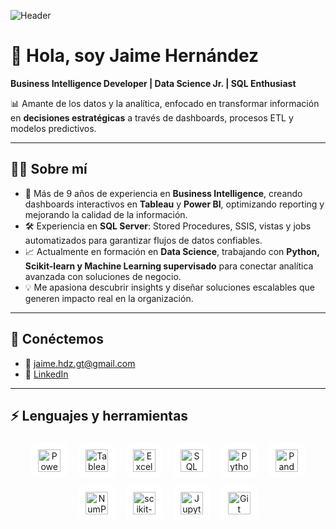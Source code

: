 <!-- Encabezado con banner -->
![Header](https://your-image-link-here.com/banner.png)

# 👋 Hola, soy Jaime Hernández  

**Business Intelligence Developer | Data Science Jr. | SQL Enthusiast**  

📊 Amante de los datos y la analítica, enfocado en transformar información en **decisiones estratégicas** a través de dashboards, procesos ETL y modelos predictivos.  

---

## 👨‍💻 Sobre mí  

- 🚀 Más de 9 años de experiencia en **Business Intelligence**, creando dashboards interactivos en **Tableau** y **Power BI**, optimizando reporting y mejorando la calidad de la información.  
- 🛠️ Experiencia en **SQL Server**: Stored Procedures, SSIS, vistas y jobs automatizados para garantizar flujos de datos confiables.  
- 📈 Actualmente en formación en **Data Science**, trabajando con **Python, Scikit-learn y Machine Learning supervisado** para conectar analítica avanzada con soluciones de negocio.  
- 💡 Me apasiona descubrir insights y diseñar soluciones escalables que generen impacto real en la organización.  

---

## 🔗 Conéctemos  

- 📧 [jaime.hdz.gt@gmail.com](mailto:jaime.tucorreo@gmail.com)  
- 💼 [LinkedIn](https://linkedin.com/in/jaime-hdz/)  


---

## ⚡ Lenguajes y herramientas

<p align="center">

  <!-- Cambia el color de fondo si quieres: #ffffff (claro) | #0F172A (oscuro) -->
  <!-- POWER BI -->
  <span style="background:#ffffff; padding:10px 12px; border-radius:12px; display:inline-block; margin:6px;">
    <img src="https://cdn.worldvectorlogo.com/logos/power-bi.svg" alt="Power BI" height="36" />
    <!-- Fallback: descomenta si el de arriba no carga -->
    <!-- <img src="https://www.vectorlogo.zone/logos/microsoft-powerbi/microsoft-powerbi-icon.svg" alt="Power BI" height="36" /> -->
  </span>

  <!-- TABLEAU -->
  <span style="background:#ffffff; padding:10px 12px; border-radius:12px; display:inline-block; margin:6px;">
    <img src="https://www.vectorlogo.zone/logos/tableau/tableau-icon.svg" alt="Tableau" height="36" />
    <!-- Fallback -->
    <!-- <img src="https://cdn.worldvectorlogo.com/logos/tableau-software.svg" alt="Tableau" height="36" /> -->
  </span>

  <!-- EXCEL -->
  <span style="background:#ffffff; padding:10px 12px; border-radius:12px; display:inline-block; margin:6px;">
    <img src="https://www.vectorlogo.zone/logos/microsoft_excel/microsoft_excel-icon.svg" alt="Excel" height="36" />
    <!-- Fallback -->
    <!-- <img src="https://cdn.worldvectorlogo.com/logos/microsoft-excel-2013.svg" alt="Excel" height="36" /> -->
  </span>

  <!-- SQL Server -->
  <span style="background:#ffffff; padding:10px 12px; border-radius:12px; display:inline-block; margin:6px;">
    <img src="https://cdn.jsdelivr.net/gh/devicons/devicon/icons/microsoftsqlserver/microsoftsqlserver-plain.svg" alt="SQL Server" height="36" />
  </span>

  <!-- Python -->
  <span style="background:#ffffff; padding:10px 12px; border-radius:12px; display:inline-block; margin:6px;">
    <img src="https://cdn.jsdelivr.net/gh/devicons/devicon/icons/python/python-original.svg" alt="Python" height="36" />
  </span>

  <!-- Pandas -->
  <span style="background:#ffffff; padding:10px 12px; border-radius:12px; display:inline-block; margin:6px;">
    <img src="https://cdn.jsdelivr.net/gh/devicons/devicon/icons/pandas/pandas-original.svg" alt="Pandas" height="36" />
  </span>

  <!-- NumPy -->
  <span style="background:#ffffff; padding:10px 12px; border-radius:12px; display:inline-block; margin:6px;">
    <img src="https://cdn.jsdelivr.net/gh/devicons/devicon/icons/numpy/numpy-original.svg" alt="NumPy" height="36" />
  </span>

  <!-- scikit-learn -->
  <span style="background:#ffffff; padding:10px 12px; border-radius:12px; display:inline-block; margin:6px;">
    <img src="https://cdn.jsdelivr.net/gh/devicons/devicon/icons/scikitlearn/scikitlearn-original.svg" alt="scikit-learn" height="36" />
  </span>

  <!-- Jupyter -->
  <span style="background:#ffffff; padding:10px 12px; border-radius:12px; display:inline-block; margin:6px;">
    <img src="https://cdn.jsdelivr.net/gh/devicons/devicon/icons/jupyter/jupyter-original.svg" alt="Jupyter" height="36" />
  </span>

  <!-- Git -->
  <span style="background:#ffffff; padding:10px 12px; border-radius:12px; display:inline-block; margin:6px;">
    <img src="https://cdn.jsdelivr.net/gh/devicons/devicon/icons/git/git-original.svg" alt="Git" height="36" />
  </span>

</p>


